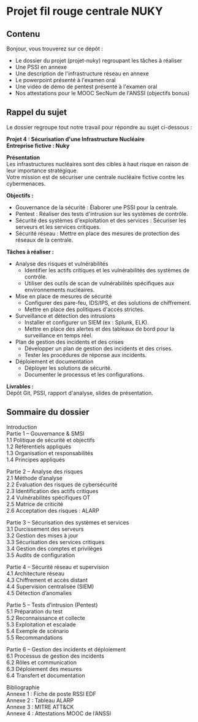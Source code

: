 # Projet fil rouge centrale NUKY

## Contenu

Bonjour, vous trouverez sur ce dépôt :

- Le dossier du projet (projet-nuky) regroupant les tâches à réaliser
- Une PSSI en annexe
- Une description de l'infrastructure réseau en annexe
- Le powerpoint présenté à l'examen oral  
- Une vidéo de démo de pentest présenté à l'examen oral
- Nos attestations pour le MOOC SecNum de l'ANSSI (objectifs bonus)

## Rappel du sujet

Le dossier regroupe tout notre travail pour répondre au sujet ci-dessous :

**Projet 4 : Sécurisation d'une Infrastructure Nucléaire**  
**Entreprise fictive : Nuky**

**Présentation**  
Les infrastructures nucléaires sont des cibles à haut risque en raison de leur importance stratégique.  
Votre mission est de sécuriser une centrale nucléaire fictive contre les cybermenaces.

**Objectifs :**

- Gouvernance de la sécurité : Élaborer une PSSI pour la centrale.  
- Pentest : Réaliser des tests d'intrusion sur les systèmes de contrôle.  
- Sécurité des systèmes d'exploitation et des services : Sécuriser les serveurs et les services critiques.  
- Sécurité réseau : Mettre en place des mesures de protection des réseaux de la centrale.  

**Tâches à réaliser :**

- Analyse des risques et vulnérabilités  
  - Identifier les actifs critiques et les vulnérabilités des systèmes de contrôle.  
  - Utiliser des outils de scan de vulnérabilités spécifiques aux environnements nucléaires.  
- Mise en place de mesures de sécurité  
  - Configurer des pare-feu, IDS/IPS, et des solutions de chiffrement.  
  - Mettre en place des politiques d'accès strictes.  
- Surveillance et détection des intrusions  
  - Installer et configurer un SIEM (ex : Splunk, ELK).  
  - Mettre en place des alertes et des tableaux de bord pour la surveillance en temps réel.  
- Plan de gestion des incidents et des crises  
  - Développer un plan de gestion des incidents et des crises.  
  - Tester les procédures de réponse aux incidents.  
- Déploiement et documentation  
  - Déployer les solutions de sécurité.  
  - Documenter le processus et les configurations.  

**Livrables :**  
Dépôt Git, PSSI, rapport d'analyse, slides de présentation.

## Sommaire du dossier

Introduction  
Partie 1 – Gouvernance & SMSI  
1.1 Politique de sécurité et objectifs  
1.2 Référentiels appliqués  
1.3 Organisation et responsabilités  
1.4 Principes appliqués  

Partie 2 – Analyse des risques  
2.1 Méthode d’analyse  
2.2 Évaluation des risques de cybersécurité  
2.3 Identification des actifs critiques  
2.4 Vulnérabilités spécifiques OT  
2.5 Matrice de criticité  
2.6 Acceptation des risques : ALARP  

Partie 3 – Sécurisation des systèmes et services  
3.1 Durcissement des serveurs  
3.2 Gestion des mises à jour  
3.3 Sécurisation des services critiques  
3.4 Gestion des comptes et privilèges  
3.5 Audits de configuration  

Partie 4 – Sécurité réseau et supervision  
4.1 Architecture réseau  
4.3 Chiffrement et accès distant  
4.4 Supervision centralisée (SIEM)  
4.5 Détection d’anomalies  

Partie 5 – Tests d’intrusion (Pentest)  
5.1 Préparation du test  
5.2 Reconnaissance et collecte  
5.3 Exploitation et escalade  
5.4 Exemple de scénario  
5.5 Recommandations  

Partie 6 – Gestion des incidents et déploiement  
6.1 Processus de gestion des incidents  
6.2 Rôles et communication  
6.3 Déploiement des mesures  
6.4 Transfert et documentation  

Bibliographie  
Annexe 1 : Fiche de poste RSSI EDF  
Annexe 2 : Tableau ALARP  
Annexe 3 : MITRE ATT&CK  
Annexe 4 : Attestations MOOC de l’ANSSI  
